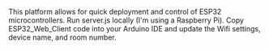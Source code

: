 This platform allows for quick deployment and control of ESP32 microcontrollers. Run server.js locally (I'm using a Raspberry Pi). Copy ESP32_Web_Client code into your Arduino IDE and update the Wifi settings, device name, and room number.  
